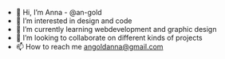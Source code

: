 - 👋 Hi, I’m Anna - @an-gold
- 👀 I’m interested in design and code
- 🌱 I’m currently learning webdevelopment and graphic design
- 💞️ I’m looking to collaborate on different kinds of projects
- 📫 How to reach me angoldanna@gmail.com

<!---
an-gold/an-gold is a ✨ special ✨ repository because its `README.md` (this file) appears on your GitHub profile.
You can click the Preview link to take a look at your changes.
--->
